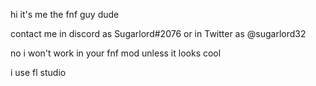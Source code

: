 hi it's me the fnf guy dude

contact me in discord as Sugarlord#2076 or in Twitter as @sugarlord32

no i won't work in your fnf mod unless it looks cool

i use fl studio
